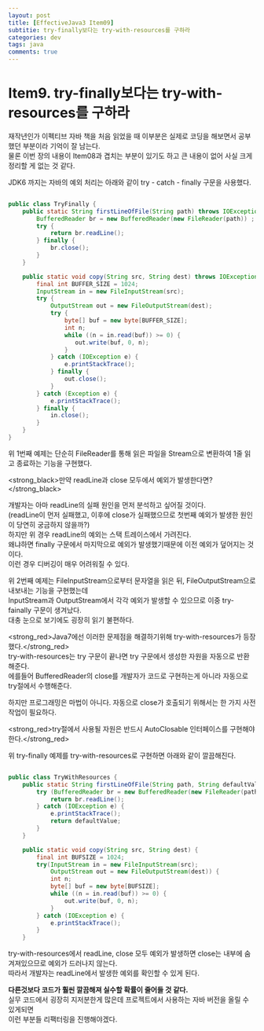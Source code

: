 ```yaml
---
layout: post
title: [EffectiveJava3 Item09]
subtitie: try-finally보다는 try-with-resources를 구하라
categories: dev
tags: java
comments: true
---
```


# Item9. try-finally보다는 try-with-resources를 구하라  

재작년인가 이펙티브 자바 책을 처음 읽었을 때 이부분은 실제로 코딩을 해보면서 공부했던 부분이라 기억이 잘 남는다.  
물론 이번 장의 내용이 Item08과 겹치는 부분이 있기도 하고 큰 내용이 없어 사실 크게 정리할 게 없는 것 같다.  

JDK6 까지는 자바의 예외 처리는 아래와 같이 try - catch - finally 구문을 사용했다.  
```java

public class TryFinally {
    public static String firstLineOfFile(String path) throws IOException {
        BufferedReader br = new BufferedReader(new FileReader(path)) ;
        try {
            return br.readLine();
        } finally {
            br.close();
        }
    }

    public static void copy(String src, String dest) throws IOException {
        final int BUFFER_SIZE = 1024;
        InputStream in = new FileInputStream(src);
        try {
            OutputStream out = new FileOutputStream(dest);
            try {
                byte[] buf = new byte[BUFFER_SIZE];
                int n;
                while ((n = in.read(buf)) >= 0) {
                   out.write(buf, 0, n);
                }
            } catch (IOException e) {
                e.printStackTrace();
            } finally {
                out.close();
            }
        } catch (Exception e) {
            e.printStackTrace();
        } finally {
            in.close();
        }
    }
}
```  
위 1번째 예제는 단순히 FileReader를 통해 읽은 파일을 Stream으로 변환하여 1줄 읽고 종료하는 기능을 구현했다.  

<strong_black>만약 readLine과 close 모두에서 예외가 발생한다면?</strong_black>  

개발자는 아마 readLine의 실패 원인을 먼저 분석하고 싶어질 것이다.  
(readLine이 먼저 실패했고, 이후에 close가 실패했으므로 첫번째 예외가 발생한 원인이 당연히 궁금하지 않을까?)  
하지만 위 경우 readLine의 예외는 스택 트레이스에서 가려진다.  
왜냐하면 finally 구문에서 마지막으로 예외가 발생했기때문에 이전 예외가 덮어지는 것이다.  
이런 경우 디버깅이 매우 어려워질 수 있다.  

위 2번째 예제는 FileInputStream으로부터 문자열을 읽은 뒤, FileOutputStream으로 내보내는 기능을 구현했는데  
InputStream과 OutputStream에서 각각 예외가 발생할 수 있으므로 이중 try-fainally 구문이 생겨났다.  
대충 눈으로 보기에도 굉장히 읽기 불편하다.  

<strong_red>Java7에선 이러한 문제점을 해결하기위해 try-with-resources가 등장했다.</strong_red>  
try-with-resources는 try 구문이 끝나면 try 구문에서 생성한 자원을 자동으로 반환해준다.  
에를들어 BufferedReader의 close를 개발자가 코드로 구현하는게 아니라 자동으로 try절에서 수행해준다.  

하지만 프로그래밍은 마법이 아니다. 자동으로 close가 호출되기 위해서는 한 가지 사전 작업이 필요하다.  

<strong_red>try절에서 사용될 자원은 반드시 AutoClosable 인터페이스를 구현해야 한다.</strong_red>  

위 try-finally 예제를 try-with-resources로 구현하면 아래와 같이 깔끔해진다.  
```java

public class TryWithResources {
    public static String firstLineOfFile(String path, String defaultValue) {
        try (BufferedReader br = new BufferedReader(new FileReader(path))) {
            return br.readLine();
        } catch (IOException e) {
            e.printStackTrace();
            return defaultValue;
        }
    }

    public static void copy(String src, String dest) {
        final int BUFSIZE = 1024;
        try(InputStream in = new FileInputStream(src); 
            OutputStream out = new FileOutputStream(dest)) {
            int n;
            byte[] buf = new byte[BUFSIZE];
            while ((n = in.read(buf)) >= 0) {
                out.write(buf, 0, n);
            }
        } catch (IOException e) {
            e.printStackTrace();
        }
    }
```  

try-with-resources에서 readLine, close 모두 예외가 발생하면 close는 내부에 숨겨져있으므로 예외가 드러나지 않는다.  
따라서 개발자는 readLine에서 발생한 예외를 확인할 수 있게 된다.  

__다른것보다 코드가 훨씬 깔끔해져 실수할 확률이 줄어들 것 같다.__  
실무 코드에서 굉장히 지저분한게 많은데 프로젝트에서 사용하는 자바 버전을 올릴 수 있게되면  
이런 부분들 리팩터링을 진행해야겠다.  